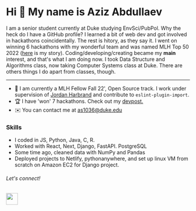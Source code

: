 Hi 👋 My name is Aziz Abdullaev
===============================

I am a senior student currently at Duke studying EnvSci/PubPol. Why the heck do I have a GitHub profile? I learned a bit of web dev and got involved in hackathons coincidentally. The rest is hitory, as they say it. I went on winning 6 hackathons with my wonderful team and was named MLH Top 50 2022 ([here](https://top.mlh.io/2022/profiles/aziz-abdullaev) is my story). Coding/developing/creating became my **main** interest, and that's what I am doing now. I took Data Structure and Algorithms class, now taking Computer Systems class at Duke. There are others things I do apart from classes, though.


-----------------------------

*   🚀  I am currently a MLH Fellow Fall 22', Open Source track. I work under supervision of [Jordan Harbrand](https://github.com/ljharb) and contribute to `eslint-plugin-import`. 
*   🏆  I have 'won' 7 hackathons. Check out my [devpost.](https://devpost.com/azyzz228)
*   ✉️  You can contact me at as1036@duke.edu

### Skills

* I coded in JS, Python, Java, C, R.
* Worked with React, Next, Django, FastAPI. PostgreSQL
* Some time ago, cleaned data with NumPy and Pandas
* Deployed projects to Netlify, pythonanywhere, and set up linux VM from scratch on Amazon EC2 for Django project.

###### Let's connect!
                  
<p align="left"><a href="https://www.linkedin.com/in/aziz-abdullaev" target="_blank" rel="noreferrer"><img src="https://raw.githubusercontent.com/danielcranney/readme-generator/main/public/icons/socials/linkedin.svg" width="32" height="32" /></a></p>
